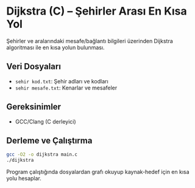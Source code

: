 # Dijkstra (C) – Şehirler Arası En Kısa Yol

Şehirler ve aralarındaki mesafe/bağlantı bilgileri üzerinden Dijkstra algoritması ile en kısa yolun bulunması.

## Veri Dosyaları
- `sehir kod.txt`: Şehir adları ve kodları
- `sehir mesafe.txt`: Kenarlar ve mesafeler

## Gereksinimler
- GCC/Clang (C derleyici)

## Derleme ve Çalıştırma
```bash
gcc -O2 -o dijkstra main.c
./dijkstra
```

Program çalıştığında dosyalardan grafı okuyup kaynak-hedef için en kısa yolu hesaplar.
